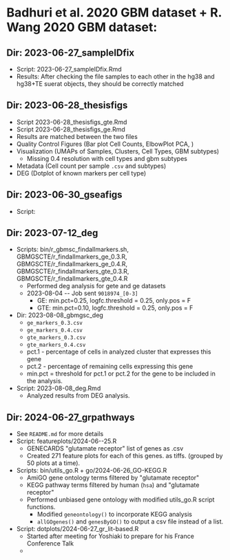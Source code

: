 # Badhuri et al. 2020 GBM dataset + R. Wang 2020 GBM dataset:

## Dir: 2023-06-27_sampleIDfix

- Script: 2023-06-27_sampleIDfix.Rmd
- Results: After checking the file samples to each other in the hg38 and hg38+TE suerat objects, they should be correctly matched

## Dir: 2023-06-28_thesisfigs

- Script 2023-06-28_thesisfigs_gte.Rmd
- Script 2023-06-28_thesisfigs_ge.Rmd
- Results are matched between the two files
- Quality Control Figures (Bar plot Cell Counts, ElbowPlot PCA, )
- Visualization (UMAPs of Samples, Clusters, Cell Types, GBM subtypes)
   - Missing 0.4 resolution with cell types and gbm subtypes
- Metadata (Cell count per sample `.csv` and subtypes)
- DEG (Dotplot of known markers per cell type)

## Dir: 2023-06-30_gseafigs

- Script:

## Dir: 2023-07-12_deg

- Scripts: bin/r_gbmsc_findallmarkers.sh, GBMGSCTE/r_findallmarkers_ge_0.3.R, GBMGSCTE/r_findallmarkers_ge_0.4.R, GBMGSCTE/r_findallmarkers_gte_0.3.R, GBMGSCTE/r_findallmarkers_gte_0.4.R
  - Performed deg analysis for gete and ge datasets
  - 2023-08-04 -- Job sent `9018974_[0-3]` 
    - GE: min.pct=0.25, logfc.threshold = 0.25, only.pos = F
    - GTE: min.pct=0.10, logfc.threshold = 0.25, only.pos = F
- Dir: 2023-08-08_gbmgsc_deg
  - `ge_markers_0.3.csv`
  - `ge_markers_0.4.csv`
  - `gte_markers_0.3.csv`
  - `gte_markers_0.4.csv`
  - pct.1 - percentage of cells in analyzed cluster that expresses this gene
  - pct.2 - percentage of remaining cells expressing this gene
  - min.pct = threshold for pct.1 or pct.2 for the gene to be included in the analysis. 
- Script: 2023-08-08_deg.Rmd
  - Analyzed results from DEG analysis. 

## Dir: 2024-06-27_grpathways

- See `README.md` for more details
- Script: featureplots/2024-06--25.R
  - GENECARDS "glutamate receptor" list of genes as .csv
  - Created 271 feature plots for each of this genes. as tiffs. (grouped by 50 plots at a time). 
- Scripts: bin/utils_go.R + go/2024-06-26_GO-KEGG.R
  - AmiGO gene ontology terms filtered by "glutamate receptor" 
  - KEGG pathway terms filtered by human (`hsa`) and "glutamate receptor"
  - Performed unbiased gene ontology with modified utils_go.R script functions.
    - Modified `geneontology()` to incorporate KEGG analysis 
    - `allGOgenes()` and `genesByGO()` to output a csv file instead of a list. 
- Script: dotplots/2024-06-27_gr_lit-based.R 
  - Started after meeting for Yoshiaki to prepare for his France Conference Talk
  - 